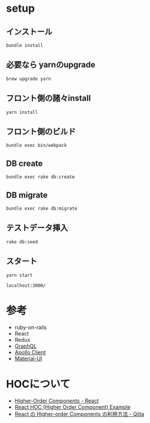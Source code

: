 # setup

## インストール
```
bundle install
```

## 必要なら yarnのupgrade
```
brew upgrade yarn
```

## フロント側の諸々install
```
yarn install
```

## フロント側のビルド
```
bundle exec bin/webpack
```

## DB create
```
bundle exec rake db:create
```

## DB migrate
```
bundle exec rake db:migrate
```

## テストデータ挿入
```
rake db:seed
```

## スタート
```
yarn start
```

```
localhost:3000/
```

# 参考

- ruby-on-rails
- React
- Redux
- [GraphQL](http://graphql.org/learn/)
- [Apollo Client](https://www.apollographql.com/docs/react/)
- [Material-UI](http://www.material-ui.com/#/)


# HOCについて
- [Higher-Order Components - React](https://reactjs.org/docs/higher-order-components.html)
- [React HOC (Higher Order Component) Example](https://gist.github.com/Restuta/07005e844a1d46eca678)
- [React の Higher-order Components の利用方法 - Qiita](https://qiita.com/numanomanu/items/2b66d8b2887d44f857dc)
